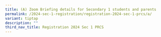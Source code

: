 ```yaml
---
title: (A) Zoom Briefing details for Secondary 1 students and parents
permalink: /2024-sec-1-registration/registration-2024-sec-1-prcs/a/
variant: tiptap
description: ""
third_nav_title: Registration 2024 Sec 1 PRCS
---
```

